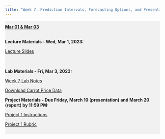 ```yaml
---
title: "Week 7: Prediction Intervals, Forecasting Options, and Presenting in Tableau"
---
```


<div style="background-color:rgba(0, 0, 0, 0.0470588); text-align:left; vertical-align: middle; padding:10px 0;">
<b><u>Mar 01 & Mar 03</u></b> <br> <br>

<b>Lecture Materials - Wed, Mar 1, 2023:</b> <br>


<a  href="/materials/unit_01/week_03/lecture_01_week_03.html" target="_blank">Lecture Slides</a> <br> <br><br>


<b>Lab Materials - Fri, Mar 3, 2023:</b> <br>

<a  href="/materials/unit_01/week_03/lab_01_week_03.html" target="_blank">Week 7 Lab Notes</a> <br> 

<a  href="/materials/unit_01/inputs/carrots_prices.csv" download>Download Carrot Price Data</a> <br>





<b>Project Materials - Due Friday, March 10 (presentation) and March 20 (report) by 11:59 PM:</b> <br>

<a  href="/materials/unit_01/week_03/ps7.html" target="_blank">Project 1 Instructions</a> <br> 

<a  href="/materials/unit_01/week_03/project_1_rubric.html" target="_blank">Project 1 Rubric</a> <br> 


</div>

<br> 